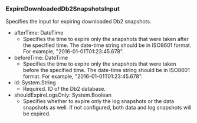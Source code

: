 ### ExpireDownloadedDb2SnapshotsInput
Specifies the input for expiring downloaded Db2 snapshots.

- afterTime: DateTime
  - Specifies the time to expire only the snapshots that were taken after the specified time. The date-time string should be in ISO8601 format. For example, "2016-01-01T01:23:45.678".
- beforeTime: DateTime
  - Specifies the time to expire only the snapshots that were taken before the specified time. The date-time string should be in ISO8601 format. For example, "2016-01-01T01:23:45.678".
- id: System.String
  - Required. ID of the Db2 database.
- shouldExpireLogsOnly: System.Boolean
  - Specifies whether to expire only the log snapshots or the data snapshots as well. If not configured, both data and log snapshots will be expired.
